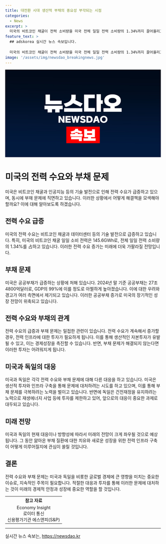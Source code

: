 ```yaml
---
title: 대전환 시대 생산적 부채의 중요성 부각되는 시점
categories:
  - News
excerpt: >
  미국의 비트코인 채굴이 전력 소비량을 미국 전체 일일 전력 소비량의 1.34%까지 끌어올리고, 미국의 공공부채가 늘어나고 있어 경제 전망이 우려된다. 하버드대 교수 니얼 퍼거슨은 정부 부채가 국방 예산을 넘어설 경우 국가 쇠락을 경고하며, 블랙록 CEO 래리 핑크도 부채 문제에 우려를 표명하였다. 글로벌 경제 전문가들은 새로운 부채 발행과 생산적 투자가 경제에 긍정적 영향을 미칠 것으로 보이며, 전력 수요 증가와 관련된 인프라 투자가 필요하다는 주장이 나왔다. 독일은 건전재정 정책에 달려 국가 전략 산업에 대한 투자가 감소되고 있는 상황이다.
feature_text: >
  ## adskorea 실시간 뉴스 속보입니다.

  미국의 비트코인 채굴이 전력 소비량을 미국 전체 일일 전력 소비량의 1.34%까지 끌어올리고, 미국의 공공부채가 늘어나고 있어 경제 전망이 우려된다. 하버드대 교수 니얼 퍼거슨은 정부 부채가 국방 예산을 넘어설 경우 국가 쇠락을 경고하며, 블랙록 CEO 래리 핑크도 부채 문제에 우려를 표명하였다. 글로벌 경제 전문가들은 새로운 부채 발행과 생산적 투자가 경제에 긍정적 영향을 미칠 것으로 보이며, 전력 수요 증가와 관련된 인프라 투자가 필요하다는 주장이 나왔다. 독일은 건전재정 정책에 달려 국가 전략 산업에 대한 투자가 감소되고 있는 상황이다.
image: '/assets/img/newsdao_breakingnews.jpg'
---
```


<p><img src="/assets/img/newsdao_breakingnews.jpg" alt="adskorea 속보" /></p>

<h1>미국의 전력 수요와 부채 문제</h1>

<p data-ke-size="size16">미국은 비트코인 채굴과 인공지능 등의 기술 발전으로 인해 전력 수요가 급증하고 있으며, 동시에 부채 문제에 직면하고 있습니다. 이러한 상황에서 어떻게 해결책을 모색해야 할까요? 이에 대해 알아보도록 하겠습니다.</p>

<h2>전력 수요 급증</h2>

<p data-ke-size="size16">미국의 전력 수요는 비트코인 채굴과 데이터센터 등의 기술 발전으로 급증하고 있습니다. 특히, 미국의 비트코인 채굴 일일 소비 전력은 145.6GWh로, 전체 일일 전력 소비량의 1.34%를 占하고 있습니다. 이러한 전력 수요 증가는 미래에 더욱 가팔라질 전망입니다. </p>

<h2>부채 문제</h2>

<p data-ke-size="size16">미국은 공공부채가 급증하는 상황에 처해 있습니다. 2024년 말 기준 공공부채는 27조4800억달러로, GDP의 99%에 이를 정도로 아찔하게 높아졌습니다. 이에 대한 우려와 경고가 여러 측면에서 제기되고 있습니다. 이러한 공공부채 증가로 미국의 장기적인 성장 전망이 위축되고 있습니다.</p>

<h2>전력 수요와 부채의 관계</h2>

<p data-ke-size="size16">전력 수요의 급증과 부채 문제는 밀접한 관련이 있습니다. 전력 수요가 계속해서 증가할 경우, 전력 인프라에 대한 투자가 필요하게 됩니다. 이를 통해 생산적인 자본투자가 유발될 수 있고, 이는 경제성장을 촉진할 수 있습니다. 반면, 부채 문제가 해결되지 않는다면 이러한 투자는 어려워지게 됩니다.</p>

<h2>미국과 독일의 대응</h2>

<p data-ke-size="size16">미국과 독일은 각각 전력 수요와 부채 문제에 대해 다른 대응을 하고 있습니다. 미국은 생산적 투자와 인프라 구축을 통해 문제에 대처하려는 시도를 하고 있으며, 이를 통해 부채 문제를 극복하려는 노력을 벌이고 있습니다. 반면에 독일은 건전재정을 유지하려는 노력으로 재생에너지 사업 등에 투자를 제한하고 있어, 앞으로의 대응이 중요한 과제로 대두되고 있습니다.</p>

<h2>미래 전망</h2>

<p data-ke-size="size16">미국과 독일의 현재 대응이나 방향성에 따라서 미래의 전망이 크게 좌우될 것으로 예상됩니다. 그 동안 앓아온 부채 질환에 대한 치유와 새로운 성장을 위한 전력 인프라 구축이 어떻게 이루어질지에 관심이 쏠릴 것입니다.</p>

<h2>결론</h2>

<p data-ke-size="size16">전력 수요와 부채 문제는 미국과 독일을 비롯한 글로벌 경제에 큰 영향을 미치는 중요한 이슈로, 지속적인 주목이 필요합니다. 적절한 대응과 투자를 통해 이러한 문제에 대처하는 것이 미래의 경제적 안정과 성장에 중요한 역할을 할 것입니다.</p>

<table>
    <tbody>
        <tr>
            <td style="text-align: center; height: 17px;"><b>참고 자료</b></td>
        </tr>
        <tr>
            <td style="text-align: center; height: 17px;">Economy Insight<br>로이터 통신<br>신용평가기관 에스앤피(S&P)</td>
        </tr>
    </tbody>
</table>

<p><hr></p>
실시간 뉴스 속보는, <a href="https://newsdao.kr" rel="dofollow">https://newsdao.kr</a>


